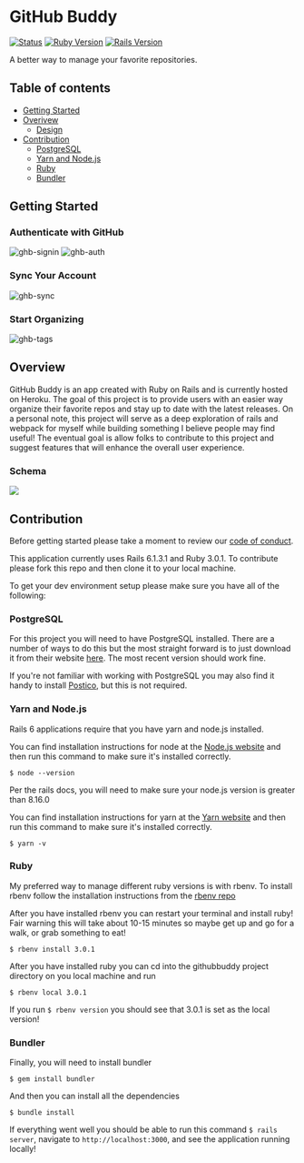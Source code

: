 # GitHub Buddy

[![Status](https://img.shields.io/badge/status-dev-green)]()
[![Ruby Version](https://img.shields.io/badge/ruby-v3.0.1-red)](https://www.ruby-lang.org/en/downloads/releases/)
[![Rails Version](https://img.shields.io/badge/rails-v6.1.3.1-red)](https://rubyonrails.org/)

A better way to manage your favorite repositories.

## Table of contents

* [Getting Started](#getting-started)
* [Overivew](#overview)
  * [Design](#design)
* [Contribution](#contribution)
  * [PostgreSQL](#postgresql)
  * [Yarn and Node.js](#yarn-and-nodejs)
  * [Ruby](#ruby)
  * [Bundler](#Bundler)

## Getting Started

### Authenticate with GitHub
<img src="https://i.ibb.co/HpxcpVc/ghb-signin.png" alt="ghb-signin">
<img src="https://i.ibb.co/wNwnpkJ/ghb-auth.png" alt="ghb-auth">

### Sync Your Account
<img src="https://i.ibb.co/b2RyfnK/ghb-sync.png" alt="ghb-sync">
  
### Start Organizing
<img src="https://i.ibb.co/55xzFLh/ghb-tags.png" alt="ghb-tags">

## Overview

GitHub Buddy is an app created with Ruby on Rails and is currently hosted on Heroku. The goal of this project is to provide users with an easier way organize their favorite repos and stay up to date with the latest releases. On a personal note, this project will serve as a deep exploration of rails and webpack for myself while building something I believe people may find useful! The eventual goal is allow folks to contribute to this project and suggest features that will enhance the overall user experience.

### Schema
<img src="https://i.ibb.co/2hHBMQK/Screen-Shot-2021-03-24-at-4-03-28-PM.png">

## Contribution

Before getting started please take a moment to review our [code of conduct](https://github.com/taphill/githubbuddy/blob/main/CODE_OF_CONDUCT.md).

This application currently uses Rails 6.1.3.1 and Ruby 3.0.1. To contribute please fork this repo and then clone it to your local machine.

To get your dev environment setup please make sure you have all of the following:

### PostgreSQL

For this project you will need to have PostgreSQL installed. There are a number of ways to do this but the most straight forward is to just download it from their website [here](https://www.postgresql.org/). The most recent version should work fine.

If you're not familiar with working with PostgreSQL you may also find it handy to install [Postico](https://eggerapps.at/postico/), but this is not required. 

### Yarn and Node.js

Rails 6 applications require that you have yarn and node.js installed.

You can find installation instructions for node at the [Node.js website](https://nodejs.org/en/download/) and then run this command to make sure it's installed correctly.
```
$ node --version
```

Per the rails docs, you will need to make sure your node.js version is greater than 8.16.0

You can find installation instructions for yarn at the [Yarn website](https://classic.yarnpkg.com/en/docs/install#mac-stable) and then run this command to make sure it's installed correctly.
```
$ yarn -v
```

### Ruby

My preferred way to manage different ruby versions is with rbenv. To install rbenv follow the installation instructions from the [rbenv repo](https://github.com/rbenv/rbenv#installation)

After you have installed rbenv you can restart your terminal and install ruby! Fair warning this will take about 10-15 minutes so maybe get up and go for a walk, or grab something to eat!
```
$ rbenv install 3.0.1
```

After you have installed ruby you can cd into the githubbuddy project directory on you local machine and run
```
$ rbenv local 3.0.1
```

If you run `$ rbenv version` you should see that 3.0.1 is set as the local version!

### Bundler

Finally, you will need to install bundler
```
$ gem install bundler
```

And then you can install all the dependencies
```
$ bundle install
```

If everything went well you should be able to run this command `$ rails server`, navigate to `http://localhost:3000`, and see the application running locally!
